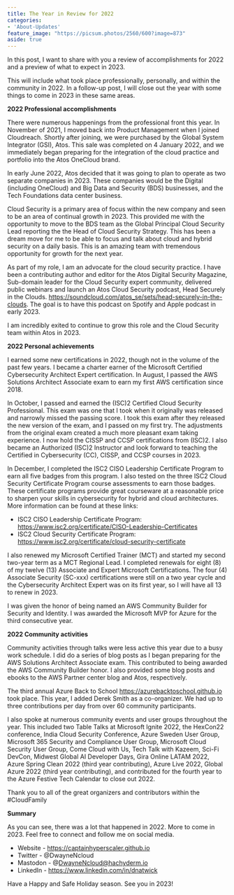 ```yaml
---
title: The Year in Review for 2022
categories:
- 'About-Updates'
feature_image: "https://picsum.photos/2560/600?image=873"
aside: true
---
```


In this post, I want to share with you a review of accomplishments for 2022 and a preview of what to expect in 2023.

This will include what took place professionally, personally, and within the community in 2022.  In a follow-up post, I will close out the year with some things to come in 2023 in these same areas.

**2022 Professional accomplishments**

There were numerous happenings from the professional front this year.  In November of 2021, I moved back into Product Management when I joined Cloudreach.  Shortly after joining, we were purchased by the Global System Integrator (GSI), Atos.  This sale was completed on 4 January 2022, and we immediately began preparing for the integration of the cloud practice and portfolio into the Atos OneCloud brand.

In early June 2022, Atos decided that it was going to plan to operate as two separate companies in 2023.  These companies would be the Digital (including OneCloud) and Big Data and Security (BDS) businesses, and the Tech Foundations data center business.

Cloud Security is a primary area of focus within the new company and seen to be an area of continual growth in 2023.  This provided me with the opportunity to move to the BDS team as the Global Principal Cloud Security Lead reporting the the Head of Cloud Security Strategy.  This has been a dream move for me to be able to focus and talk about cloud and hybrid security on a daily basis.  This is an amazing team with tremendous opportunity for growth for the next year.

As part of my role, I am an advocate for the cloud security practice.  I have been a contributing author and editor for the Atos Digital Security Magazine, Sub-domain leader for the Cloud Security expert community, delivered public webinars and launch an Atos Cloud Security podcast, Head Securely in the Clouds. <https://soundcloud.com/atos_se/sets/head-securely-in-the-clouds>.  The goal is to have this podcast on Spotify and Apple podcast in early 2023.

I am incredibly exited to continue to grow this role and the Cloud Security team within Atos in 2023.

**2022 Personal achievements**

I earned some new certifications in 2022, though not in the volume of the past few years.  I became a charter earner of the Microsoft Certified Cybersecurity Architect Expert certification. In August, I passed the AWS Solutions Architect Associate exam to earn my first AWS certification since 2018. 

In October, I passed and earned the (ISC)2 Certified Cloud Security Professional.  This exam was one that I took when it originally was released and narrowly missed the passing score.  I took this exam after they released the new version of the exam, and I passed on my first try.  The adjustments from the original exam created a much more pleasant exam taking experience.  I now hold the CISSP and CCSP certifications from (ISC)2.  I also became an Authorized (ISC)2 Instructor and look forward to teaching the Certified in Cybersecurity (CC), CISSP, and CCSP courses in 2023.  

In December, I completed the ISC2 CISO Leadership Certificate Program to earn all five badges from this program.  I also tested on the three ISC2 Cloud Security Certificate Program course assessments to earn those badges.  These certificate programs provide great courseware at a reasonable price to sharpen your skills in cybersecurity for hybrid and cloud architectures.  More information can be found at these links:
- ISC2 CISO Leadership Certificate Program: <https://www.isc2.org/certificate/CISO-Leadership-Certificates>
- ISC2 Cloud Security Certificate Program: <https://www.isc2.org/certificate/cloud-security-certificate>

I also renewed my Microsoft Certified Trainer (MCT) and started my second two-year term as a MCT Regional Lead.  I completed renewals for eight (8) of my twelve (13) Associate and Expert Microsoft Certifications. The four (4) Associate Security (SC-xxx) certifications were still on a two year cycle and the Cybersecurity Architect Expert was on its first year, so I will have all 13 to renew in 2023.

I was given the honor of being named an AWS Community Builder for Security and Identity.  I was awarded the Microsoft MVP for Azure for the third consecutive year.

**2022 Community activities**

Community activities through talks were less active this year due to a busy work schedule.  I did do a series of blog posts as I began preparing for the AWS Solutions Architect Associate exam.  This contributed to being awarded the AWS Community Builder honor.  I also provided some blog posts and ebooks to the AWS Partner center blog and Atos, respectively.

The third annual Azure Back to School <https://azurebacktoschool.github.io> took place.  This year, I added Derek Smith as a co-organizer.  We had up to three contributions per day from over 60 community participants.

I also spoke at numerous community events and user groups throughout the year. This included two Table Talks at Microsoft Ignite 2022, the HexCon22 conference, India Cloud Security Conference, Azure Sweden User Group, Microsoft 365 Security and Compliance User Group, Microsoft Cloud Security User Group, Come Cloud with Us, Tech Talk with Kazeem, Sci-Fi DevCon, Midwest Global AI Developer Days, Gira Online LATAM 2022, Azure Spring Clean 2022 (third year contributing), Azure Live 2022, Global Azure 2022 (third year contributing), and contributed for the fourth year to the Azure Festive Tech Calendar to close out 2022.

Thank you to all of the great organizers and contributors within the #CloudFamily

**Summary**

As you can see, there was a lot that happened in 2022.  More to come in 2023.  Feel free to connect and follow me on social media. 

- Website - <https://captainhyperscaler.github.io>
- Twitter - @DwayneNcloud
- Mastodon - @DwayneNcloud@hachyderm.io
- LinkedIn - <https://www.linkedin.com/in/dnatwick>

Have a Happy and Safe Holiday season.  See you in 2023!